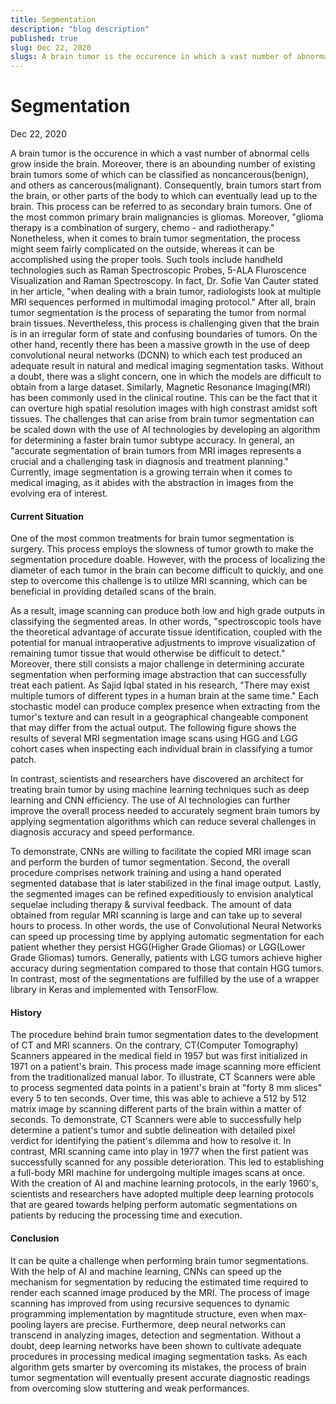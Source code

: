 ```yaml
---
title: Segmentation
description: "blog description"
published: true
slug: Dec 22, 2020
slugs: A brain tumor is the occurence in which a vast number of abnormal cells grow inside the brain.
---
```


# Segmentation

Dec 22, 2020

A brain tumor is the occurence in which a vast number of abnormal cells grow inside the brain. Moreover,
there is an abounding number of existing brain tumors some of which can be classified as noncancerous(benign), and others
as cancerous(malignant). Consequently, brain tumors start from the brain, or other parts of the body to which can
eventually lead up to the brain. This process can be referred to as secondary brain tumors. One of the most common primary
brain malignancies is gliomas. Moreover, "glioma therapy is a combination of surgery, chemo - and radiotherapy." Nonetheless,
when it comes to brain tumor segmentation, the process might seem fairly complicated on the outside, whereas it can be accomplished
using the proper tools. Such tools include handheld technologies such as Raman Spectroscopic Probes, 5-ALA Fluroscence Visualization
and Raman Spectroscopy. In fact, Dr. Sofie Van Cauter stated in her article, "when dealing with a brain tumor, radiologists look
at multiple MRI sequences performed in multimodal imaging protocol." After all, brain tumor segmentation is the process of separating
the tumor from normal brain tissues. Nevertheless, this process is challenging given that the brain is in an irregular form of state and
confusing boundaries of tumors. On the other hand, recently there has been a massive growth in the use of deep convolutional neural
networks (DCNN) to which each test produced an adequate result in natural and medical imaging segmentation tasks. Without
a doubt, there was a slight concern, one in which the models are difficult to obtain from a large dataset. Similarly, Magnetic
Resonance Imaging(MRI) has been commonly used in the clinical routine. This can be the fact that it can overture high spatial resolution
images with high constrast amidst soft tissues. The challenges that can arise from brain tumor segmentation can be scaled down with the
use of AI technologies by developing an algorithm for determining a faster brain tumor subtype accuracy. In general, an "accurate
segmentation of brain tumors from MRI images represents a crucial and a challenging task in diagnosis and treatment planning."
Currently, image segmentation is a growing terrain when it comes to medical imaging, as it abides with the abstraction in images from the
evolving era of interest.

#### Current Situation

One of the most common treatments for brain tumor segmentation is surgery. This process employs the slowness of tumor growth to make
the segmentation procedure doable. However, with the process of localizing the diameter of each tumor in the brain can become difficult
to quickly, and one step to overcome this challenge is to utilize MRI scanning, which can be beneficial in providing detailed scans of
the brain.

As a result, image scanning can produce both low and high grade outputs in classifying the segmented areas. In other words, "spectroscopic
tools have the theoretical advantage of accurate tissue identification, coupled with the potential for manual intraoperative adjustments
to improve visualization of remaining tumor tissue that would otherwise be difficult to detect." Moreover, there still consists a major
challenge in determining accurate segmentation when performing image abstraction that can successfully treat each patient. As Sajid Iqbal stated
in his research, "There may exist multiple tumors of different types in a human brain at the same time." Each stochastic model can produce complex
presence when extracting from the tumor's texture and can result in a geographical changeable component that may differ from the actual output.
The following figure shows the results of several MRI segmentation image scans using HGG and LGG cohort cases when inspecting each individual
brain in classifying a tumor patch.

In contrast, scientists and researchers have discovered an architect for treating brain tumor by using machine learning techniques such as deep
learning and CNN efficiency. The use of AI technologies can further improve the overall process needed to accurately segment brain tumors by
applying segmentation algorithms which can reduce several challenges in diagnosis accuracy and speed performance.

To demonstrate, CNNs are willing to facilitate the copied MRI image scan and perform the burden of tumor segmentation. Second, the overall
procedure comprises network training and using a hand operated segmented database that is later stabilized in the final image output. Lastly,
the segmented images can be refined expeditiously to envision analytical sequelae including therapy & survival feedback. The amount of data
obtained from regular MRI scanning is large and can take up to several hours to process. In other words, the use of Convolutional Neural Networks
can speed up processing time by applying automatic segmentation for each patient whether they persist HGG(Higher Grade Gliomas) or LGG(Lower Grade
Gliomas) tumors. Generally, patients with LGG tumors achieve higher accuracy during segmentation compared to those that contain HGG tumors. In
contrast, most of the segmentations are fulfilled by the use of a wrapper library in Keras and implemented with TensorFlow.

#### History

The procedure behind brain tumor segmentation dates to the development of CT and MRI scanners. On the contrary, CT(Computer Tomography) Scanners
appeared in the medical field in 1957 but was first initialized in 1971 on a patient's brain. This process made image scanning more efficient
from the traditionalized manual labor. To illustrate, CT Scanners were able to process segmented data points in a patient's brain at "forty 8 mm slices"
every 5 to ten seconds. Over time, this was able to achieve a 512 by 512 matrix image by scanning different parts of the brain within a matter of seconds.
To demonstrate, CT Scanners were able to successfully help determine a patient\'s tumor and subtle delineation with detailed pixel verdict for identifying
the patient's dilemma and how to resolve it. In contrast, MRI scanning came into play in 1977 when the first patient was successfully scanned for any possible
deterioration. This led to establishing a full-body MRI machine for undergoing multiple images scans at once. With the creation of AI and machine learning
protocols, in the early 1960's, scientists and researchers have adopted multiple deep learning protocols that are geared towards helping perform
automatic segmentations on patients by reducing the processing time and execution.

#### Conclusion

It can be quite a challenge when performing brain tumor segmentations. With the help of AI and machine learning, CNNs can speed up the mechanism
for segmentation by reducing the estimated time required to render each scanned image produced by the MRI. The process of image scanning has
improved from using recursive sequences to dynamic programming implementation by magntitude structure, even when max-pooling layers are precise.
Furthermore, deep neural networks can transcend in analyzing images, detection and segmentation. Without a doubt, deep learning networks have
been shown to cultivate adequate procedures in processing medical imaging segmentation tasks. As each algorithm gets smarter by overcoming its
mistakes, the process of brain tumor segmentation will eventually present accurate diagnostic readings from overcoming slow stuttering and weak
performances.
